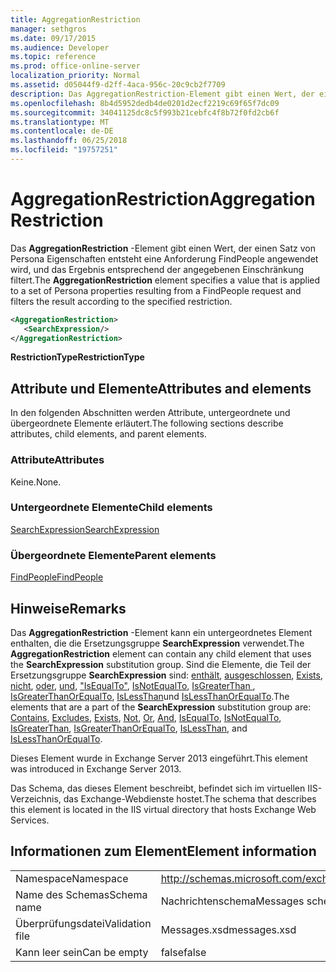 ```yaml
---
title: AggregationRestriction
manager: sethgros
ms.date: 09/17/2015
ms.audience: Developer
ms.topic: reference
ms.prod: office-online-server
localization_priority: Normal
ms.assetid: d05044f9-d2ff-4aca-956c-20c9cb2f7709
description: Das AggregationRestriction-Element gibt einen Wert, der einen Satz von Persona Eigenschaften entsteht eine Anforderung FindPeople angewendet wird, und das Ergebnis entsprechend der angegebenen Einschränkung filtert.
ms.openlocfilehash: 8b4d5952dedb4de0201d2ecf2219c69f65f7dc09
ms.sourcegitcommit: 34041125dc8c5f993b21cebfc4f8b72f0fd2cb6f
ms.translationtype: MT
ms.contentlocale: de-DE
ms.lasthandoff: 06/25/2018
ms.locfileid: "19757251"
---
```

# <a name="aggregationrestriction"></a><span data-ttu-id="6e791-103">AggregationRestriction</span><span class="sxs-lookup"><span data-stu-id="6e791-103">AggregationRestriction</span></span>

<span data-ttu-id="6e791-104">Das **AggregationRestriction** -Element gibt einen Wert, der einen Satz von Persona Eigenschaften entsteht eine Anforderung FindPeople angewendet wird, und das Ergebnis entsprechend der angegebenen Einschränkung filtert.</span><span class="sxs-lookup"><span data-stu-id="6e791-104">The **AggregationRestriction** element specifies a value that is applied to a set of Persona properties resulting from a FindPeople request and filters the result according to the specified restriction.</span></span> 
  
```XML
<AggregationRestriction>
   <SearchExpression/>
</AggregationRestriction>
```

 <span data-ttu-id="6e791-105">**RestrictionType**</span><span class="sxs-lookup"><span data-stu-id="6e791-105">**RestrictionType**</span></span>
## <a name="attributes-and-elements"></a><span data-ttu-id="6e791-106">Attribute und Elemente</span><span class="sxs-lookup"><span data-stu-id="6e791-106">Attributes and elements</span></span>

<span data-ttu-id="6e791-107">In den folgenden Abschnitten werden Attribute, untergeordnete und übergeordnete Elemente erläutert.</span><span class="sxs-lookup"><span data-stu-id="6e791-107">The following sections describe attributes, child elements, and parent elements.</span></span>
  
### <a name="attributes"></a><span data-ttu-id="6e791-108">Attribute</span><span class="sxs-lookup"><span data-stu-id="6e791-108">Attributes</span></span>

<span data-ttu-id="6e791-109">Keine.</span><span class="sxs-lookup"><span data-stu-id="6e791-109">None.</span></span>
  
### <a name="child-elements"></a><span data-ttu-id="6e791-110">Untergeordnete Elemente</span><span class="sxs-lookup"><span data-stu-id="6e791-110">Child elements</span></span>

[<span data-ttu-id="6e791-111">SearchExpression</span><span class="sxs-lookup"><span data-stu-id="6e791-111">SearchExpression</span></span>](searchexpression.md)
  
### <a name="parent-elements"></a><span data-ttu-id="6e791-112">Übergeordnete Elemente</span><span class="sxs-lookup"><span data-stu-id="6e791-112">Parent elements</span></span>

[<span data-ttu-id="6e791-113">FindPeople</span><span class="sxs-lookup"><span data-stu-id="6e791-113">FindPeople</span></span>](findpeople.md)
  
## <a name="remarks"></a><span data-ttu-id="6e791-114">Hinweise</span><span class="sxs-lookup"><span data-stu-id="6e791-114">Remarks</span></span>

<span data-ttu-id="6e791-115">Das **AggregationRestriction** -Element kann ein untergeordnetes Element enthalten, die die Ersetzungsgruppe **SearchExpression** verwendet.</span><span class="sxs-lookup"><span data-stu-id="6e791-115">The **AggregationRestriction** element can contain any child element that uses the **SearchExpression** substitution group.</span></span> <span data-ttu-id="6e791-116">Sind die Elemente, die Teil der Ersetzungsgruppe **SearchExpression** sind: [enthält](contains.md), [ausgeschlossen](excludes.md), [Exists](exists.md), [nicht](not.md), [oder](or.md), [und](and.md), ["IsEqualTo"](isequalto.md), [IsNotEqualTo](isnotequalto.md), [IsGreaterThan ](isgreaterthan.md), [IsGreaterThanOrEqualTo](isgreaterthanorequalto.md), [IsLessThan](islessthan.md)und [IsLessThanOrEqualTo](islessthanorequalto.md).</span><span class="sxs-lookup"><span data-stu-id="6e791-116">The elements that are a part of the **SearchExpression** substitution group are: [Contains](contains.md), [Excludes](excludes.md), [Exists](exists.md), [Not](not.md), [Or](or.md), [And](and.md), [IsEqualTo](isequalto.md), [IsNotEqualTo](isnotequalto.md), [IsGreaterThan](isgreaterthan.md), [IsGreaterThanOrEqualTo](isgreaterthanorequalto.md), [IsLessThan](islessthan.md), and [IsLessThanOrEqualTo](islessthanorequalto.md).</span></span>
  
<span data-ttu-id="6e791-117">Dieses Element wurde in Exchange Server 2013 eingeführt.</span><span class="sxs-lookup"><span data-stu-id="6e791-117">This element was introduced in Exchange Server 2013.</span></span>
  
<span data-ttu-id="6e791-118">Das Schema, das dieses Element beschreibt, befindet sich im virtuellen IIS-Verzeichnis, das Exchange-Webdienste hostet.</span><span class="sxs-lookup"><span data-stu-id="6e791-118">The schema that describes this element is located in the IIS virtual directory that hosts Exchange Web Services.</span></span>
  
## <a name="element-information"></a><span data-ttu-id="6e791-119">Informationen zum Element</span><span class="sxs-lookup"><span data-stu-id="6e791-119">Element information</span></span>

|||
|:-----|:-----|
|<span data-ttu-id="6e791-120">Namespace</span><span class="sxs-lookup"><span data-stu-id="6e791-120">Namespace</span></span>  <br/> |http://schemas.microsoft.com/exchange/services/2006/messages  <br/> |
|<span data-ttu-id="6e791-121">Name des Schemas</span><span class="sxs-lookup"><span data-stu-id="6e791-121">Schema name</span></span>  <br/> |<span data-ttu-id="6e791-122">Nachrichtenschema</span><span class="sxs-lookup"><span data-stu-id="6e791-122">Messages schema</span></span>  <br/> |
|<span data-ttu-id="6e791-123">Überprüfungsdatei</span><span class="sxs-lookup"><span data-stu-id="6e791-123">Validation file</span></span>  <br/> |<span data-ttu-id="6e791-124">Messages.xsd</span><span class="sxs-lookup"><span data-stu-id="6e791-124">messages.xsd</span></span>  <br/> |
|<span data-ttu-id="6e791-125">Kann leer sein</span><span class="sxs-lookup"><span data-stu-id="6e791-125">Can be empty</span></span>  <br/> |<span data-ttu-id="6e791-126">false</span><span class="sxs-lookup"><span data-stu-id="6e791-126">false</span></span>  <br/> |
   

